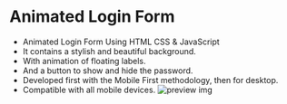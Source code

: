 # Animated Login Form

- Animated Login Form Using HTML CSS & JavaScript
- It contains a stylish and beautiful background.
- With animation of floating labels.
- And a button to show and hide the password.
- Developed first with the Mobile First methodology, then for desktop.
- Compatible with all mobile devices.
![preview img](![preview](https://github.com/Vl4d7/animated-login-form-main/assets/79332758/fcd81539-bb2c-42b8-bcfa-77d269268114)
)
